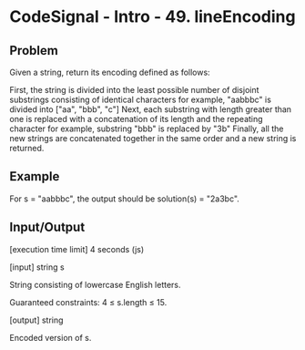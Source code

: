 # CodeSignal - Intro - 49. lineEncoding

## Problem
Given a string, return its encoding defined as follows:

First, the string is divided into the least possible number of disjoint substrings consisting of identical characters
for example, "aabbbc" is divided into ["aa", "bbb", "c"]
Next, each substring with length greater than one is replaced with a concatenation of its length and the repeating character
for example, substring "bbb" is replaced by "3b"
Finally, all the new strings are concatenated together in the same order and a new string is returned.

## Example

For s = "aabbbc", the output should be
solution(s) = "2a3bc".

## Input/Output

[execution time limit] 4 seconds (js)

[input] string s

String consisting of lowercase English letters.

Guaranteed constraints:
4 ≤ s.length ≤ 15.

[output] string

Encoded version of s.
